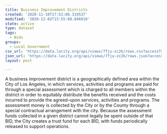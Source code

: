```yaml
---
title: Business Improvement Districts
created: '2020-11-10T17:52:08.319537'
modified: '2020-12-02T15:55:08.846010'
state: active
type: dataset
tags:
  - Bids
groups:
  - Local Government
csv_url: 'https://data.lacity.org/api/views/7fju-zc2k/rows.csv?accessType=DOWNLOAD'
json_url: 'https://data.lacity.org/api/views/7fju-zc2k/rows.json?accessType=DOWNLOAD'
layout: post

---
```

A business improvement district is a geographically defined area within the City of Los Angeles, in which services, activities and programs are paid for through a special assessment which is charged to all members within the district in order to equitably distribute the benefits received and the costs incurred to provide the agreed-upon services, activities and programs. The assessment money is collected by the City or by the County through a special contractual arrangement with the city. Because the assessment funds collected in a given district cannot legally be spent outside of that BID, the City creates a trust fund for each BID, with funds periodically released to support operations.
